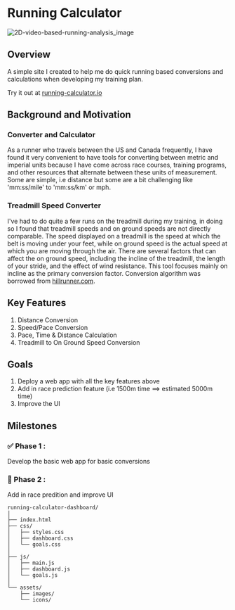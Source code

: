 # Running Calculator

![2D-video-based-running-analysis_image](https://user-images.githubusercontent.com/63820705/210619437-82594bae-dd05-4fcb-bc5c-ffdd94179c56.png)

## Overview
A simple site I created to help me do quick running based conversions and calculations when developing my training plan.

Try it out at [running-calculator.io](http://running-calculator.io/)


## Background and Motivation

### Converter and Calculator
As a runner who travels between the US and Canada frequently, I have found it very convenient to have tools for converting between metric and imperial units because I have come across race courses, training programs, and other resources that alternate between these units of measurement.  Some are simple, i.e distance but some are a bit challenging like 'mm:ss/mile' to 'mm:ss/km' or mph.

### Treadmill Speed Converter

I've had to do quite a few runs on the treadmill during my training, in doing so I found that treadmill speeds and on ground speeds are not directly comparable. The speed displayed on a treadmill is the speed at which the belt is moving under your feet, while on ground speed is the actual speed at which you are moving through the air. There are several factors that can affect the on ground speed, including the incline of the treadmill, the length of your stride, and the effect of wind resistance. This tool focuses mainly on incline as the primary conversion factor. Conversion algorithm was borrowed from [hillrunner.com](https://www.hillrunner.com/calculators/treadmill-pace-conversions/). 


## Key Features

1. Distance Conversion
2. Speed/Pace Conversion
3. Pace, Time & Distance Calculation
4. Treadmill to On Ground Speed Conversion

## Goals

1. Deploy a web app with all the key features above
2. Add in race prediction feature (i.e 1500m time ==> estimated 5000m time)
3. Improve the UI


## Milestones

### :white_check_mark: Phase 1 :
Develop the basic web app for basic conversions

### :white_square_button: Phase 2 :
Add in race predition and improve UI 


```
running-calculator-dashboard/
│
├── index.html
├── css/
│   ├── styles.css
│   ├── dashboard.css
│   └── goals.css
│
├── js/
│   ├── main.js
│   ├── dashboard.js
│   └── goals.js
│
└── assets/
    ├── images/
    └── icons/

```
